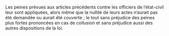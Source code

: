 Les peines prévues aux articles précédents contre les officiers de l’état-civil leur sont appliquées, alors même que la nullité de leurs actes n’aurait pas été demandée ou aurait été couverte ; le tout sans préjudice des peines plus fortes prononcées en cas de collusion et sans préjudice aussi des autres dispositions de la loi.
